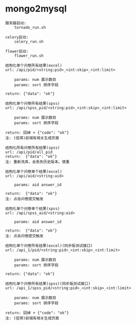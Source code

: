 # mongo2mysql

    服务器启动:
        tornado_run.sh
    
    celery启动:
        celery_run.sh
        
    flower启动:
        flower_run.sh
        

```
结构化单个问卷所有结果(excel)
url: /api/pid/<string:pid>_<int:skip>_<int:limit>
    
    params: num 展示数目
    params: sort 排序字段

return: {"data": "ok"}
```

```
结构化单个问卷所有结果(spss)
url: /api/spss_pid/<string:pid>_<int:skip>_<int:limit>
    
    params: num 展示数目
    params: sort 排序字段

return: 回掉 + {"code": "ok"}
注: (佳琪)前端有相关生成页面
```

```
结构化所有问卷所有结果(spss)
url: /api/pid/all_pid
return:  {"data": "ok"}
注: 重新洗库，会丢失历史版本。慎重
```

```
结构化单个问卷单个结果(excel)
url: /api/aid/<string:aid>
    
    params: aid answer_id

return:  {"data": "ok"}
注: 点击问卷提交触发
```

```
结构化单个问卷单个结果(spss)
url: /api/spss_aid/<string:aid>
    
    params: aid answer_id

return:  {"data": "ok"}
注: 点击问卷提交触发
```

```
结构化单个问卷所有结果(excel)(同步版测试接口)
url: /api_1/pid/<string:pid>_<int:skip>_<int:limit>
    
    params: num 展示数目
    params: sort 排序字段

return: {"data": "ok"}
```

```
结构化单个问卷所有结果(spss)(同步版测试接口)
url: /api_1/spss_pid/<string:pid>_<int:skip>_<int:limit>
    
    params: num 展示数目
    params: sort 排序字段

return: 回掉 + {"code": "ok"}
注: (佳琪)前端有相关生成页面
```
